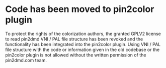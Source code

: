 # Code has been moved to pin2color plugin
To protect the rights of the colorization authors, the granted GPLV2 license to read pin2dmd VNI / PAL file structure 
has been revoked and the functionality has been integrated into the pin2color plugin. Using VNI / PAL file structure 
with the code or information given in the old codebase or the pin2color plugin is not allowed without the written permission of the pin2dmd.com team.
